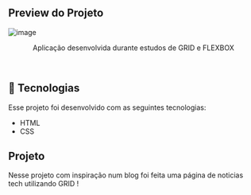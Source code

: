 ## Preview do Projeto

![image](https://github.com/user-attachments/assets/31eeb780-be3a-42a9-9dac-0486148a5cad)

<p align="center">
Aplicação desenvolvida durante estudos de GRID e FLEXBOX
</p>
<br>

## 🚀 Tecnologias

Esse projeto foi desenvolvido com as seguintes tecnologias:

- HTML
- CSS

## Projeto

Nesse projeto com inspiração num blog foi feita uma página de noticias tech utilizando GRID !
